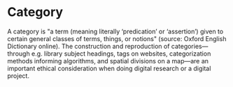 # Category

A category is "a term (meaning literally ‘predication’ or ‘assertion’) given to certain general classes of terms, things, or notions" (source: Oxford English Dictionary online). The construction and reproduction of categories—through e.g. library subject headings, tags on websites, categorization methods informing algorithms, and spatial divisions on a map—are an important ethical consideration when doing digital research or a digital project.
